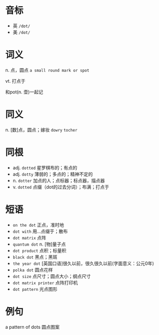 # 音标

- 英 `/dɒt/`
- 美 `/dɑt/`

# 词义

n. 点，圆点
`a small round mark or spot`

vt. 打点于




和pot(n. 壶)一起记

# 同义

n. [数]点，圆点；嫁妆
`dowry` `tocher`

# 同根

- adj. `dotted` 星罗棋布的；有点的
- adj. `dotty` 薄弱的；多点的；精神不定的
- n. `dotter` 加点的人；点标器；标点器，描点器
- v. `dotted` 点缀（dot的过去分词）；布满；打点于

# 短语

- `on the dot` 正点，准时地
- `dot with` 用…点缀于；散布
- `dot matrix` 点阵
- `quantum dot` n. [物]量子点
- `dot product` 点积；标量积
- `black dot` 黑点；黑斑
- `the year dot` [英国口语]很久以前，很久很久以前(字面意义：公元0年)
- `polka dot` 圆点花样
- `dot size` 点尺寸；圆点大小；纲点尺寸
- `dot matrix printer` 点阵打印机
- `dot pattern` 光点图形

# 例句

a pattern of dots
圆点图案


